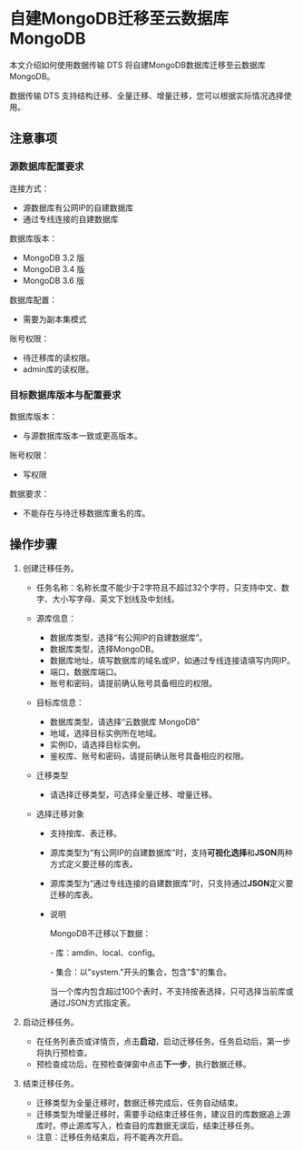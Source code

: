 # 自建MongoDB迁移至云数据库MongoDB

本文介绍如何使用数据传输 DTS 将自建MongoDB数据库迁移至云数据库MongoDB。

数据传输 DTS 支持结构迁移、全量迁移、增量迁移，您可以根据实际情况选择使用。

## 注意事项

### 源数据库配置要求

连接方式：

- 源数据库有公网IP的自建数据库
- 通过专线连接的自建数据库

数据库版本：

- MongoDB 3.2 版
- MongoDB 3.4 版
- MongoDB 3.6 版

数据库配置：

- 需要为副本集模式

账号权限：

- 待迁移库的读权限。
- admin库的读权限。

### 目标数据库版本与配置要求

数据库版本：

- 与源数据库版本一致或更高版本。

账号权限：

- 写权限

数据要求：

- 不能存在与待迁移数据库重名的库。

## 操作步骤

1. 创建迁移任务。

   - 任务名称：名称长度不能少于2字符且不超过32个字符，只支持中文、数字、大小写字母、英文下划线及中划线。

   - 源库信息：

     - 数据库类型，选择“有公网IP的自建数据库”。
     - 数据库类型，选择MongoDB。
     - 数据库地址，填写数据库的域名或IP，如通过专线连接请填写内网IP。
     - 端口，数据库端口。
     - 账号和密码，请提前确认账号具备相应的权限。

   - 目标库信息：

     - 数据库类型，请选择“云数据库 MongoDB”
     - 地域，选择目标实例所在地域。
     - 实例ID，请选择目标实例。
     - 鉴权库、账号和密码，请提前确认账号具备相应的权限。

   - 迁移类型

     - 请选择迁移类型，可选择全量迁移、增量迁移。

   - 选择迁移对象

     - 支持按库、表迁移。

     - 源库类型为“有公网IP的自建数据库”时，支持**可视化选择**和**JSON**两种方式定义要迁移的库表。

     - 源库类型为“通过专线连接的自建数据库”时，只支持通过**JSON**定义要迁移的库表。

     - 说明

       MongoDB不迁移以下数据：

       \- 库：amdin、local、config。

       \- 集合：以"system."开头的集合，包含"$"的集合。

       当一个库内包含超过100个表时，不支持按表选择，只可选择当前库或通过JSON方式指定表。

2. 启动迁移任务。

   - 在任务列表页或详情页，点击**启动**，启动迁移任务。任务启动后，第一步将执行预检查。
   - 预检查成功后，在预检查弹窗中点击**下一步**，执行数据迁移。

3. 结束迁移任务。

   - 迁移类型为全量迁移时，数据迁移完成后，任务自动结束。
   - 迁移类型为增量迁移时，需要手动结束迁移任务，建议目的库数据追上源库时，停止源库写入，检查目的库数据无误后，结束迁移任务。
   - 注意：迁移任务结束后，将不能再次开启。
